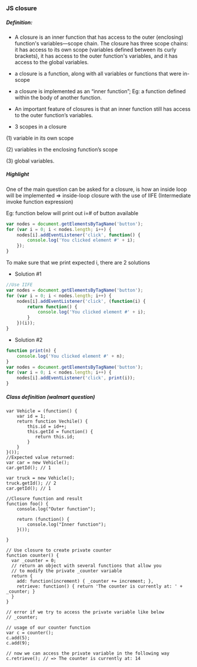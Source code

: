 ### JS closure

##### Definition:
* A closure is an inner function that has access to the outer (enclosing) function's variables—scope chain. The closure has three scope chains: it has access to its own scope (variables defined between its curly brackets), it has access to the outer function's variables, and it has access to the global variables.


- a closure is a function, along with all variables or functions that were in-scope
- a closure is implemented as an “inner function”;
  Eg: a function defined within the body of another function.
- An important feature of closures is that an inner function still has access to the outer function’s variables.

- 3 scopes in a closure

(1) variable in its own scope

(2) variables in the enclosing function’s scope

(3) global variables.

##### Highlight
One of the main question can be asked for a closure, is how an inside loop will be implemented
=> inside-loop closure with the use of IIFE (Intermediate invoke function expression)

Eg: function below will print out i=# of button available
```javascript
var nodes = document.getElementsByTagName('button');
for (var i = 0; i < nodes.length; i++) {
    nodes[i].addEventListener('click', function() {
        console.log('You clicked element #' + i);
    });
}
````

To make sure that we print expected i, there are 2 solutions
* Solution #1
```javascript
//Use IIFE
var nodes = document.getElementsByTagName('button');
for (var i = 0; i < nodes.length; i++) {
    nodes[i].addEventListener('click', (function(i) {
        return function() {
            console.log('You clicked element #' + i);
        }
    })(i));
}
```

* Solution #2
```javascript
function print(n) {
    console.log('You clicked element #' + n);
}
var nodes = document.getElementsByTagName('button');
for (var i = 0; i < nodes.length; i++) {
    nodes[i].addEventListener('click', print(i));
}
```

##### Class definition (walmart question)
```
var Vehicle = (function() {
    var id = 1;
    return function Vechile() {
        this.id = id++;
        this.getId = function() {
           return this.id;
        }
    }
}());
//Expected value returned:
var car = new Vehicle();
car.getId(); // 1

var truck = new Vehicle();
truck.getId(); // 2
car.getId(); // 1
```

```
//Closure function and result
function foo() {
    console.log("Outer function");

    return (function() {
        console.log("Inner function");
    }());

}
```

```
// Use closure to create private counter
function counter() {
  var _counter = 0;
  // return an object with several functions that allow you
  // to modify the private _counter variable
  return {
    add: function(increment) { _counter += increment; },
    retrieve: function() { return 'The counter is currently at: ' + _counter; }
  }
}

// error if we try to access the private variable like below
// _counter;

// usage of our counter function
var c = counter();
c.add(5); 
c.add(9); 

// now we can access the private variable in the following way
c.retrieve(); // => The counter is currently at: 14
```
